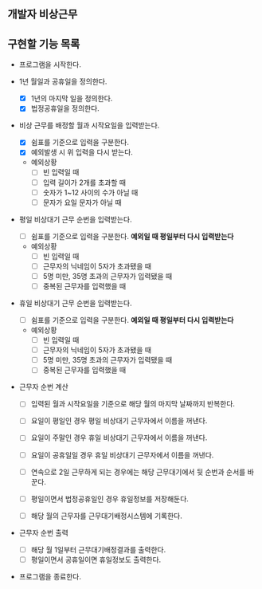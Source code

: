 ## 개발자 비상근무

## 구현할 기능 목록

- 프로그램을 시작한다.

- 1년 월일과 공휴일을 정의한다.
  - [x] 1년의 마지막 일을 정의한다.
  - [x] 법정공휴일을 정의한다.

- 비상 근무를 배정할 월과 시작요일을 입력받는다.
  - [x] 쉼표를 기준으로 입력을 구분한다.
  - [x] 예외발생 시 위 입력을 다시 받는다.
  
  - 예외상황 
    - [ ] 빈 입력일 때
    - [ ] 입력 길이가 2개를 초과할 때
    - [ ] 숫자가 1~12 사이의 수가 아닐 때
    - [ ] 문자가 요일 문자가 아닐 때

- 평일 비상대기 근무 순번을 입력받는다.
  - [ ] 쉼표를 기준으로 입력을 구분한다.
  **예외일 때 평일부터 다시 입력받는다**
  - 예외상황
    - [ ] 빈 입력일 때
    - [ ] 근무자의 닉네임이 5자가 초과됐을 때
    - [ ] 5명 미만, 35명 초과의 근무자가 입력됐을 때
    - [ ] 중복된 근무자를 입력했을 때

- 휴일 비상대기 근무 순번을 입력받는다.
  - [ ] 쉼표를 기준으로 입력을 구분한다.
  **예외일 때 평일부터 다시 입력받는다**

  - 예외상황
    - [ ] 빈 입력일 때
    - [ ] 근무자의 닉네임이 5자가 초과됐을 때
    - [ ] 5명 미만, 35명 초과의 근무자가 입력됐을 때
    - [ ] 중복된 근무자를 입력했을 때

- 근무자 순번 계산
  - [ ] 입력된 월과 시작요일을 기준으로 해당 월의 마지막 날짜까지 반복한다.
  
  - [ ] 요일이 평일인 경우 평일 비상대기 근무자에서 이름을 꺼낸다.
  - [ ] 요일이 주말인 경우 휴일 비상대기 근무자에서 이름을 꺼낸다.
  - [ ] 요일이 공휴일일 경우 휴일 비상대기 근무자에서 이름을 꺼낸다.

  - [ ] 연속으로 2일 근무하게 되는 경우에는 해당 근무대기에서 뒷 순번과 순서를 바꾼다.

  - [ ] 평일이면서 법정공휴일인 경우 휴일정보를 저장해둔다.
  - [ ] 해당 월의 근무자를 근무대기배정시스템에 기록한다.

- 근무자 순번 출력
  - [ ] 해당 월 1일부터 근무대기배정결과를 출력한다.
  - [ ] 평일이면서 공휴일이면 휴일정보도 출력한다.

- 프로그램을 종료한다.


